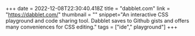 +++
date = 2022-12-08T22:30:40.418Z
title = "dabblet.com"
link = "https://dabblet.com/"
thumbnail = ""
snippet="An interactive CSS playground and code sharing tool. Dabblet saves to Github gists and offers many conveniences for CSS editing."
tags = ["ide"," playground"]
+++
